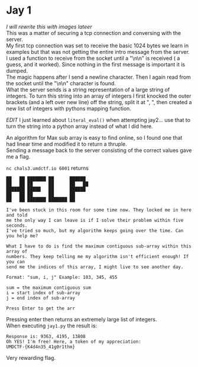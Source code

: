 # Jay 1
_I will rewrite this with images lateer_  
This was a matter of securing a tcp connection and conversing with the server.  
My first tcp connection was set to receive the basic 1024 bytes we learn in examples but that was not getting the entire intro message from the server.
 I used a function to receive from the socket until a "\n\n" is received ( a guess, and it worked). Since nothing in the first message is important it is dumped.  
The magic happens after I send a newline character. Then I again read from the socket until the "\n\n" character is found.  
What the server sends is a string representation of a large string of integers. To turn this string into an array of integers 
I first knocked the outer brackets (and a left over new line) off the string, split it at ", ", then created a new list 
of integers with pythons mapping function.   

*EDIT*  I just learned about `literal_eval()` when attempting jay2... use that to turn the string into a python array instead of what I did here.  

An algorithm for Max sub array is easy to find online, so I found one that had linear time and modified it to return a thruple.  
Sending a message back to the server consisting of the correct values gave me a flag.  

`nc chals3.umdctf.io 6001` returns  
```
██   ██ ███████ ██      ██████  
██   ██ ██      ██      ██   ██  
███████ █████   ██      ██████   
██   ██ ██      ██      ██       
██   ██ ███████ ███████ ██       

I've been stuck in this room for some time now. They locked me in here and told
me the only way I can leave is if I solve their problem within five seconds. 
I've tried so much, but my algorithm keeps going over the time. Can you help me?

What I have to do is find the maximum contiguous sub-array within this array of 
numbers. They keep telling me my algorithm isn't efficient enough! If you can 
send me the indices of this array, I might live to see another day.

Format: "sum, i, j" Example: 103, 345, 455

sum = the maximum contiguous sum
i = start index of sub-array
j = end index of sub-array

Press Enter to get the arr
```
Pressing enter then returns an extremely large list of integers.  
When executing `jay1.py` the result is:  
```
Response is: 9363, 4195, 13808 
Oh YES! I'm free! Here, a token of my appreciation:
UMDCTF-{K4d4n35_41g0r1thm}

```
Very rewarding flag.  

